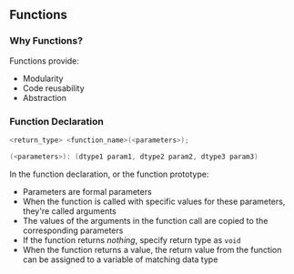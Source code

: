 ## Functions
### Why Functions?
Functions provide:
- Modularity
- Code reusability
- Abstraction

### Function Declaration
```c
<return_type> <function_name>(<parameters>);

(<parameters>): (dtype1 param1, dtype2 param2, dtype3 param3)
```

In the function declaration, or the function prototype:
- Parameters are formal parameters
- When the function is called with specific values for these parameters, they're called arguments
- The values of the arguments in the function call are copied to the corresponding parameters
- If the function returns *nothing*, specify return type as `void`
- When the function returns a value, the return value from the function can be assigned to a variable of matching data type
